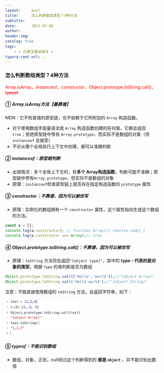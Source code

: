 ```yaml
---
layout:     post
title:      怎么判断数组类型？4种方法
subtitle:  
date:       2021-07-08
author:     
header-img: 
catalog: true
tags:
    - < JS原生基础相关 >
typora-root-url: ..
---
```


### 怎么判断数组类型？4种方法

<span style="color:red">Array.isArray，instanceof，constructor，Object.prototype.toString.call()，<del>typeof</del></span>

##### ① Array.isArray方法【最靠谱】

MDN：它不检查值的原型链，也不依赖于它所附加的 `Array` 构造函数。

- 对于使用数组字面量语法或 `Array` 构造函数创建的任何值，它都会返回 `true`；拒绝原型链中带有 `Array.prototype`，而实际不是数组的对象（但 `instanceof` 会接受）
- 不论从哪个全局执行上下文中创建，都可以准确判断

##### ② instanceof：原型链判断

- 出错情况：多个全局上下文时，有**多个 Array构造函数**，判断可能不准确；原型链中带有`Array.prototype`，但实际不是数组的对象
- 原理：`instanceof`检查原型链上是否存在指定构造函数的 `prototype` 属性

##### **③ constructor**：不靠谱，因为可以被改写

- 原理：实例化的数组拥有一个 `constructor` 属性，这个属性指向生成这个数组的方法。

```javascript
const a = [];
console.log(a.constructor); // function Array(){ [native code] }
console.log(a.constructor === Array);// true
```

##### ④ Object.prototype.toString.call()：不靠谱，因为可以被改写

- 原理：`toString` 方法将会返回`"[object type]"`，其中的 **type - 代表的是对象的类型**，根据 `type` 的值判断是否为数组

```js
Object.prototype.toString.call(['Hello','world']);//"[object Array]"
Object.prototype.toString.call('Hello world');//"[object String]"
```

注意：不能直接使用数组的 `toString` 方法，会返回字符串，如下：

<img src="/../img/assets_2019/image-20210708083051718.png" alt="image-20210708083051718" style="zoom:40%;" />

##### ⑤ typeof：不能识别数组

- 数组，对象，正则，null经过这个判断得到的 **都是 `object`** ，并不能识别出数组







